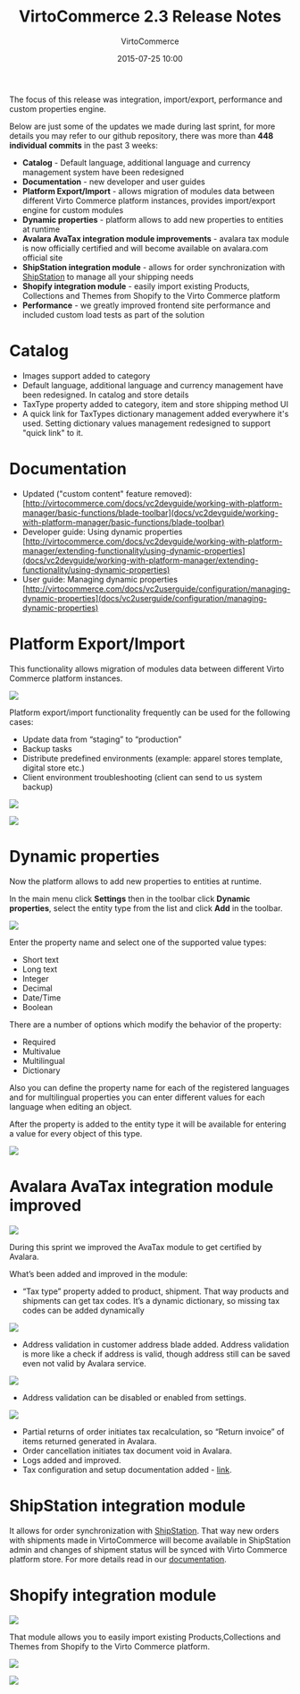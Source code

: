 ﻿---
author: VirtoCommerce
category: release
date: 2015-07-25 10:00
excerpt: The focus of this release was integration, import/export, performance and custom properties engine. 
main-image: assets/images/blog/release-2-3-dew.jpg
permalink: blog/virtocommerce-2-3-release-notes
tags: [20, announcements, azure, ecommerce, enterprise-ecommerce, features, open-source, performance, platform]
title: "VirtoCommerce 2.3 Release Notes"
---
The focus of this release was integration, import/export, performance and custom properties engine.

Below are just some of the updates we made during last sprint, for more details you may refer to our github repository, there was more than **448 individual** **commits** in the past 3 weeks:

* **Catalog** - Default language, additional language and currency management system have been redesigned
* **Documentation** - new developer and user guides
* **Platform Export/Import** - allows migration of modules data between different Virto Commerce platform instances, provides import/export engine for custom modules
* **Dynamic properties** - platform allows to add new properties to entities at runtime
* **Avalara AvaTax integration module improvements** - avalara tax module is now officially certified and will become available on avalara.com official site
* **ShipStation integration module** - allows for order synchronization with <a href="http://www.shipstation.com/" rel="nofollow">ShipStation</a> to manage all your shipping needs
* **Shopify integration module** - easily import existing Products, Collections and Themes from Shopify to the Virto Commerce platform
* **Performance** - we greatly improved frontend site performance and included custom load tests as part of the solution

# Catalog

* Images support added to category
* Default language, additional language and currency management have been redesigned. In catalog and store details
* TaxType property added to category, item and store shipping method UI
* A quick link for TaxTypes dictionary management added everywhere it's used. Setting dictionary values management redesigned to support "quick link" to it.

# Documentation

* Updated ("custom content" feature removed): [http://virtocommerce.com/docs/vc2devguide/working-with-platform-manager/basic-functions/blade-toolbar](docs/vc2devguide/working-with-platform-manager/basic-functions/blade-toolbar)
* Developer guide: Using dynamic properties [http://virtocommerce.com/docs/vc2devguide/working-with-platform-manager/extending-functionality/using-dynamic-properties](docs/vc2devguide/working-with-platform-manager/extending-functionality/using-dynamic-properties)
* User guide: Managing dynamic properties [http://virtocommerce.com/docs/vc2userguide/configuration/managing-dynamic-properties](docs/vc2userguide/configuration/managing-dynamic-properties)

# Platform Export/Import

This functionality allows migration of modules data between different Virto Commerce platform instances.

![](assets/images/blog/vcscreenshot.png)

Platform export/import functionality frequently can be used for the following cases:

* Update data from “staging” to “production”
* Backup tasks
* Distribute predefined environments (example: apparel stores template, digital store etc.)
* Client environment troubleshooting (client can send to us system backup)

![](assets/images/blog/vcscreenshotv2-32.png)

![](assets/images/blog/vcscreenshotv2-3-4.png)

# Dynamic properties

Now the platform allows to add new properties to entities at runtime.

In the main menu click **Settings** then in the toolbar click **Dynamic properties**, select the entity type from the list and click **Add** in the toolbar.

![](assets/images/blog/vcscreenshotv2-3-5.png)

Enter the property name and select one of the supported value types:

* Short text
* Long text
* Integer
* Decimal
* Date/Time
* Boolean

There are a number of options which modify the behavior of the property:

* Required
* Multivalue
* Multilingual
* Dictionary

Also you can define the property name for each of the registered languages and for multilingual properties you can enter different values for each language when editing an object.

After the property is added to the entity type it will be available for entering a value for every object of this type.

![](assets/images/blog/vcscreenshotv2-3-6.png)

# Avalara AvaTax integration module improved

![](assets/images/blog/logo-tagline-extend-FF6600-@2x.png)

During this sprint we improved the AvaTax module to get certified by Avalara.

What’s been added and improved in the module:

* “Tax type” property added to product, shipment. That way products and shipments can get tax codes. It’s a dynamic dictionary, so missing tax codes can be added dynamically

![](assets/images/blog/untitled_j.png)

* Address validation in customer address blade added. Address validation is more like a check if address is valid, though address still can be saved even not valid by Avalara service.

![](assets/images/blog/vcscreenshotv2-3-8validatelogo.png)

* Address validation can be disabled or enabled from settings.

![](assets/images/blog/vcscreenshotv2-3-validateaddresslogo.png)

* Partial returns of order initiates tax recalculation, so “Return invoice” of items returned generated in Avalara.
* Order cancellation initiates tax document void in Avalara.
* Logs added and improved.
* Tax configuration and setup documentation added - [link](docs/vc2devguide/extending-commerce/creating-new-tax-provider).

# ShipStation integration module

It allows for order synchronization with <a href="http://www.shipstation.com/" rel="nofollow">ShipStation</a>. That way new orders with shipments made in VirtoCommerce will become available in ShipStation admin and changes of shipment status will be synced with Virto Commerce platform store. For more details read in our [documentation](docs/vc2devguide/extending-commerce/creating-new-shipping-method)</a>.

# Shopify integration module

![](assets/images/blog/2010_6_23_Shopify-Green_256x256.jpg)

That module allows you to easily import existing Products,Collections and Themes from Shopify to the Virto Commerce platform.

![](assets/images/blog/vcscreenshotv2-3-shopifyintegration2.png)

![](assets/images/blog/vcscreenshotv2-3-shopifyimport.png)
